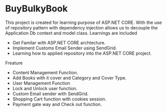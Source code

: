 # BuyBulkyBook

This project is created for learning purpose of ASP.NET CORE. 
With the use of repository pattern with dependency injection allows us to decouple the Application Db context and model class. 
Learnings are included
 - Get Familar with ASP.NET CORE archtecture.
 - Implement Customs Email Sender using SendGrid.
 - Learning how to applied repository into the ASP.NET CORE project.
 
 
Freature
- Content Management Function.
- Add Books with it cover and Category and Cover Type.
- User Management Function
- Lock and Unlock user function.
- Custom Email sender with SendGrid.
- Shopping Cart function with cookies session.
- Payment gate way and Check out function.

